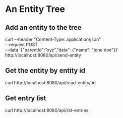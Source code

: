 # An Entity Tree

## Add an entity to the tree
curl --header "Content-Type: application/json" \
  --request POST \
  --data '{"parentId":"xyz","data": {"name": "jone doe"}}' \
  http://localhost:8080/api/send-entity

## Get the entity by entity id
curl http://localhost:8080/api/read-entity/:id

## Get entry list
curl http://localhost:8080/api/list-entries
